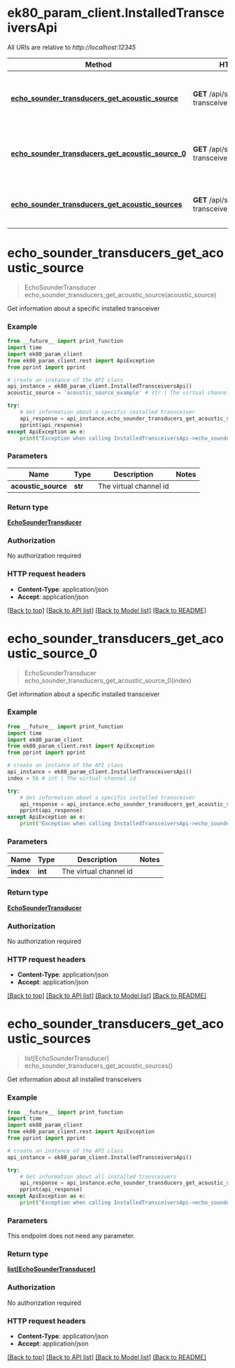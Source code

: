 # ek80_param_client.InstalledTransceiversApi

All URIs are relative to *http://localhost:12345*

Method | HTTP request | Description
------------- | ------------- | -------------
[**echo_sounder_transducers_get_acoustic_source**](InstalledTransceiversApi.md#echo_sounder_transducers_get_acoustic_source) | **GET** /api/sounder/installed-transceivers/{acousticSource} | Get information about a specific installed transceiver
[**echo_sounder_transducers_get_acoustic_source_0**](InstalledTransceiversApi.md#echo_sounder_transducers_get_acoustic_source_0) | **GET** /api/sounder/installed-transceivers/{index} | Get information about a specific installed transceiver
[**echo_sounder_transducers_get_acoustic_sources**](InstalledTransceiversApi.md#echo_sounder_transducers_get_acoustic_sources) | **GET** /api/sounder/installed-transceivers | Get information about all installed transceivers


# **echo_sounder_transducers_get_acoustic_source**
> EchoSounderTransducer echo_sounder_transducers_get_acoustic_source(acoustic_source)

Get information about a specific installed transceiver

### Example
```python
from __future__ import print_function
import time
import ek80_param_client
from ek80_param_client.rest import ApiException
from pprint import pprint

# create an instance of the API class
api_instance = ek80_param_client.InstalledTransceiversApi()
acoustic_source = 'acoustic_source_example' # str | The virtual channel id

try:
    # Get information about a specific installed transceiver
    api_response = api_instance.echo_sounder_transducers_get_acoustic_source(acoustic_source)
    pprint(api_response)
except ApiException as e:
    print("Exception when calling InstalledTransceiversApi->echo_sounder_transducers_get_acoustic_source: %s\n" % e)
```

### Parameters

Name | Type | Description  | Notes
------------- | ------------- | ------------- | -------------
 **acoustic_source** | **str**| The virtual channel id | 

### Return type

[**EchoSounderTransducer**](EchoSounderTransducer.md)

### Authorization

No authorization required

### HTTP request headers

 - **Content-Type**: application/json
 - **Accept**: application/json

[[Back to top]](#) [[Back to API list]](../README.md#documentation-for-api-endpoints) [[Back to Model list]](../README.md#documentation-for-models) [[Back to README]](../README.md)

# **echo_sounder_transducers_get_acoustic_source_0**
> EchoSounderTransducer echo_sounder_transducers_get_acoustic_source_0(index)

Get information about a specific installed transceiver

### Example
```python
from __future__ import print_function
import time
import ek80_param_client
from ek80_param_client.rest import ApiException
from pprint import pprint

# create an instance of the API class
api_instance = ek80_param_client.InstalledTransceiversApi()
index = 56 # int | The virtual channel id

try:
    # Get information about a specific installed transceiver
    api_response = api_instance.echo_sounder_transducers_get_acoustic_source_0(index)
    pprint(api_response)
except ApiException as e:
    print("Exception when calling InstalledTransceiversApi->echo_sounder_transducers_get_acoustic_source_0: %s\n" % e)
```

### Parameters

Name | Type | Description  | Notes
------------- | ------------- | ------------- | -------------
 **index** | **int**| The virtual channel id | 

### Return type

[**EchoSounderTransducer**](EchoSounderTransducer.md)

### Authorization

No authorization required

### HTTP request headers

 - **Content-Type**: application/json
 - **Accept**: application/json

[[Back to top]](#) [[Back to API list]](../README.md#documentation-for-api-endpoints) [[Back to Model list]](../README.md#documentation-for-models) [[Back to README]](../README.md)

# **echo_sounder_transducers_get_acoustic_sources**
> list[EchoSounderTransducer] echo_sounder_transducers_get_acoustic_sources()

Get information about all installed transceivers

### Example
```python
from __future__ import print_function
import time
import ek80_param_client
from ek80_param_client.rest import ApiException
from pprint import pprint

# create an instance of the API class
api_instance = ek80_param_client.InstalledTransceiversApi()

try:
    # Get information about all installed transceivers
    api_response = api_instance.echo_sounder_transducers_get_acoustic_sources()
    pprint(api_response)
except ApiException as e:
    print("Exception when calling InstalledTransceiversApi->echo_sounder_transducers_get_acoustic_sources: %s\n" % e)
```

### Parameters
This endpoint does not need any parameter.

### Return type

[**list[EchoSounderTransducer]**](EchoSounderTransducer.md)

### Authorization

No authorization required

### HTTP request headers

 - **Content-Type**: application/json
 - **Accept**: application/json

[[Back to top]](#) [[Back to API list]](../README.md#documentation-for-api-endpoints) [[Back to Model list]](../README.md#documentation-for-models) [[Back to README]](../README.md)

